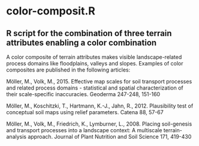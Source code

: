 # color-composit.R
R script for the combination of three terrain attributes enabling a color combination
----------------------------------------------------------



A color composite of terrain attributes makes visible landscape-related process domains like floodplains, valleys and slopes. Examples of color composites are published in the following articles:

Möller, M., Volk, M., 2015. Effective map scales for soil transport processes and related process domains - statistical and spatial characterization of their scale-specific inaccuracies. Geoderma 247-248, 151-160

Möller, M., Koschitzki, T., Hartmann, K.-J., Jahn, R., 2012. Plausibility test of conceptual soil maps using relief parameters. Catena 88, 57-67

Möller, M., Volk, M., Friedrich, K., Lymburner, L., 2008. Placing soil-genesis and transport processes into a landscape context: A multiscale terrain-analysis approach. Journal of Plant Nutrition and Soil Science 171, 419-430
